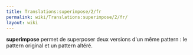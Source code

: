 ```yaml
---
title: Translations:superimpose/2/fr
permalink: wiki/Translations:superimpose/2/fr/
layout: wiki
---
```


**superimpose** permet de superposer deux versions d'un même pattern :
le pattern original et un pattern altéré.
